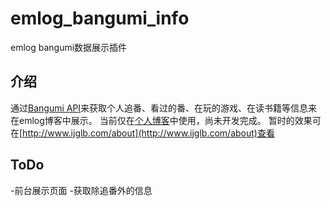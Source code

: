 # emlog_bangumi_info
emlog bangumi数据展示插件 
## 介绍
通过[Bangumi API](https://github.com/bangumi/api)来获取个人追番、看过的番、在玩的游戏、在读书籍等信息来在emlog博客中展示。 
当前仅在[个人博客](http://www.ijglb.com/ "极光萝卜")中使用，尚未开发完成。 
暂时的效果可在[http://www.ijglb.com/about](http://www.ijglb.com/about)查看 
## ToDo
-前台展示页面 
-获取除追番外的信息 